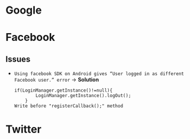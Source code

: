 # Google 

# Facebook 




## Issues 
- `Using facebook SDK on Android gives “User logged in as different Facebook user.” error` -> 
**Solution** 
  ```
  if(LoginManager.getInstance()!=null){
          LoginManager.getInstance().logOut();
      }
  Write before "registerCallback();" method
  ```




# Twitter 



